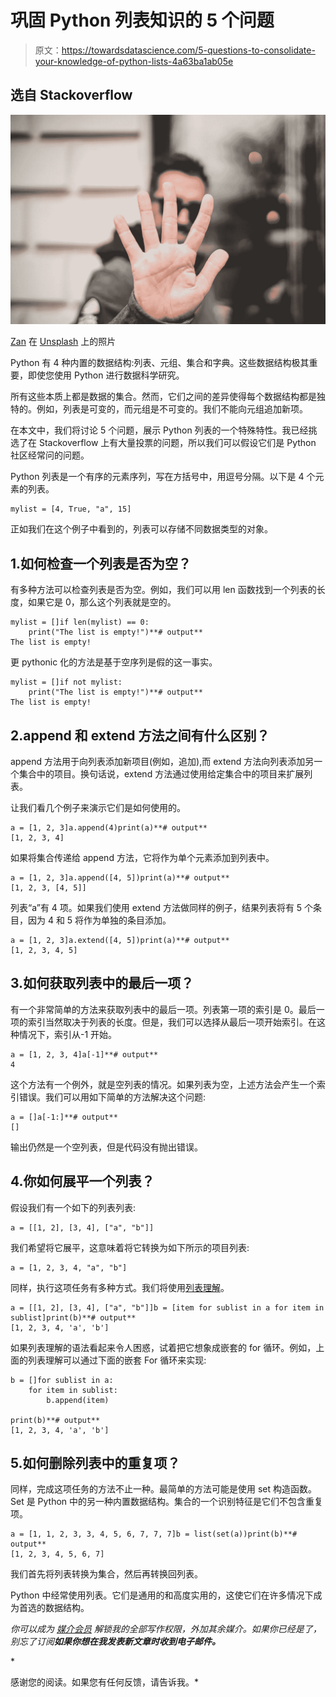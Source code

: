 # 巩固 Python 列表知识的 5 个问题

> 原文：<https://towardsdatascience.com/5-questions-to-consolidate-your-knowledge-of-python-lists-4a63ba1ab05e>

## 选自 Stackoverflow

![](img/65b0ba434e087b2dc2e4104e0a2880a0.png)

[Zan](https://unsplash.com/@zanilic?utm_source=unsplash&utm_medium=referral&utm_content=creditCopyText) 在 [Unsplash](https://unsplash.com/s/photos/five?utm_source=unsplash&utm_medium=referral&utm_content=creditCopyText) 上的照片

Python 有 4 种内置的数据结构:列表、元组、集合和字典。这些数据结构极其重要，即使您使用 Python 进行数据科学研究。

所有这些本质上都是数据的集合。然而，它们之间的差异使得每个数据结构都是独特的。例如，列表是可变的，而元组是不可变的。我们不能向元组追加新项。

在本文中，我们将讨论 5 个问题，展示 Python 列表的一个特殊特性。我已经挑选了在 Stackoverflow 上有大量投票的问题，所以我们可以假设它们是 Python 社区经常问的问题。

Python 列表是一个有序的元素序列，写在方括号中，用逗号分隔。以下是 4 个元素的列表。

```
mylist = [4, True, "a", 15]
```

正如我们在这个例子中看到的，列表可以存储不同数据类型的对象。

## 1.如何检查一个列表是否为空？

有多种方法可以检查列表是否为空。例如，我们可以用 len 函数找到一个列表的长度，如果它是 0，那么这个列表就是空的。

```
mylist = []if len(mylist) == 0:
    print("The list is empty!")**# output**
The list is empty!
```

更 pythonic 化的方法是基于空序列是假的这一事实。

```
mylist = []if not mylist:
    print("The list is empty!")**# output**
The list is empty!
```

## 2.append 和 extend 方法之间有什么区别？

append 方法用于向列表添加新项目(例如，追加),而 extend 方法向列表添加另一个集合中的项目。换句话说，extend 方法通过使用给定集合中的项目来扩展列表。

让我们看几个例子来演示它们是如何使用的。

```
a = [1, 2, 3]a.append(4)print(a)**# output**
[1, 2, 3, 4]
```

如果将集合传递给 append 方法，它将作为单个元素添加到列表中。

```
a = [1, 2, 3]a.append([4, 5])print(a)**# output**
[1, 2, 3, [4, 5]]
```

列表“a”有 4 项。如果我们使用 extend 方法做同样的例子，结果列表将有 5 个条目，因为 4 和 5 将作为单独的条目添加。

```
a = [1, 2, 3]a.extend([4, 5])print(a)**# output**
[1, 2, 3, 4, 5]
```

## 3.如何获取列表中的最后一项？

有一个非常简单的方法来获取列表中的最后一项。列表第一项的索引是 0。最后一项的索引当然取决于列表的长度。但是，我们可以选择从最后一项开始索引。在这种情况下，索引从-1 开始。

```
a = [1, 2, 3, 4]a[-1]**# output**
4
```

这个方法有一个例外，就是空列表的情况。如果列表为空，上述方法会产生一个索引错误。我们可以用如下简单的方法解决这个问题:

```
a = []a[-1:]**# output**
[]
```

输出仍然是一个空列表，但是代码没有抛出错误。

## 4.你如何展平一个列表？

假设我们有一个如下的列表列表:

```
a = [[1, 2], [3, 4], ["a", "b"]]
```

我们希望将它展平，这意味着将它转换为如下所示的项目列表:

```
a = [1, 2, 3, 4, "a", "b"]
```

同样，执行这项任务有多种方式。我们将使用[列表理解](/crystal-clear-explanation-of-python-list-comprehensions-ac4e652c7cfb)。

```
a = [[1, 2], [3, 4], ["a", "b"]]b = [item for sublist in a for item in sublist]print(b)**# output**
[1, 2, 3, 4, 'a', 'b']
```

如果列表理解的语法看起来令人困惑，试着把它想象成嵌套的 for 循环。例如，上面的列表理解可以通过下面的嵌套 For 循环来实现:

```
b = []for sublist in a:
    for item in sublist:
        b.append(item)

print(b)**# output**
[1, 2, 3, 4, 'a', 'b']
```

## 5.如何删除列表中的重复项？

同样，完成这项任务的方法不止一种。最简单的方法可能是使用 set 构造函数。Set 是 Python 中的另一种内置数据结构。集合的一个识别特征是它们不包含重复项。

```
a = [1, 1, 2, 3, 3, 4, 5, 6, 7, 7, 7]b = list(set(a))print(b)**# output**
[1, 2, 3, 4, 5, 6, 7]
```

我们首先将列表转换为集合，然后再转换回列表。

Python 中经常使用列表。它们是通用的和高度实用的，这使它们在许多情况下成为首选的数据结构。

*你可以成为* [*媒介会员*](https://sonery.medium.com/membership) *解锁我的全部写作权限，外加其余媒介。如果你已经是了，别忘了订阅**如果你想在我发表新文章时收到电子邮件。***

*[](https://sonery.medium.com/membership)  

感谢您的阅读。如果您有任何反馈，请告诉我。*